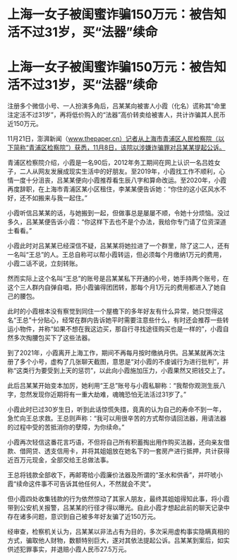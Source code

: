 # 上海一女子被闺蜜诈骗150万元：被告知活不过31岁，买“法器”续命

# 上海一女子被闺蜜诈骗150万元：被告知活不过31岁，买“法器”续命

注册多个微信小号、一人扮演多角后，吕某某向被害人小霞（化名）谎称其“命里注定活不过31岁”，再将低价购入的“法器”高价转卖给被害人，共计诈骗其人民币近150万元。

11月21日，澎湃新闻（www.thepaper.cn）记者从上海市青浦区人民检察院（以下简称“青浦区检察院”）获悉，11月8日，该院以涉嫌诈骗罪对吕某某提起公诉。

青浦区检察院介绍，小霞是一名90后，2012年务工期间在网上认识一名吕姓女子，二人从网友发展成现实生活中的好朋友。至2019年，小霞找工作不顺利，心情一度十分沮丧，吕某某便向小霞推荐看生辰八字和算命改运。至2020年，小霞再度辞职，在上海市青浦区某小区租住，李某某便告诉她：“你住的这小区风水不好，还不如搬来与我一起住。”

小霞听信吕某某的话，与她搬到一起，但做事总是屡屡不顺，令她十分烦恼。没过多久，吕某某便告诉小霞：“你这样下去也不是个办法，我给你专门请了位资深道士看看。”

小霞此时对吕某某已经深信不疑，吕某某将她拉进了一个群里，除了这二人，还有一名叫“王总”的人。王总自称可以帮小霞转运，但必须每个月缴纳1万元的费用，小霞二话不说，立刻转账。

然而实际上这个名叫“王总”的账号是吕某某私下开通的小号，她手持两个账号，在这个三人群内自弹自唱，把小霞骗得团团转，那每个月1万元的费用都进入了她自己的腰包。

此时的小霞根本没有察觉到同住一个屋檐下的多年好友有什么异常，她只觉得这名“王总”十分贴心，经常在群内告诉她平时需要注意些什么，有时还会推荐一些转运小物件，并称“如果不想在我这边买，那自行寻找途径购买也是一样的”，小霞自然多次掏腰包买下了这些法器。

到了2021年，小霞离开上海工作，期间不再每月按时缴纳月供。吕某某就再次注册了多个小号，虚构了几张聊天截图，意思是“对小霞的不虔诚行为进行批判”，并称“这类行为要受到上天的惩罚”，以此向小霞施加压力，小霞果然又把钱交上了。

此后吕某某开始变本加厉，她利用“王总”账号与小霞私聊称：“我帮你观测生辰八字，忽然发现你近期将有一重大劫难，魂魄恐怕无法活过31岁了。”

小霞此时已过30岁生日，听到此话惊慌失措，竟真的认为自己的寿命不到一年，急忙向王总求救。王总则声称：“我可以用很辛苦的方式帮你请回法器，用请法器的过程中受的苦抵消你的孽障，为你续命。”

小霞再次轻信这番花言巧语，不但将自己所有积蓄掏出用作购买法器，还向亲友借款、借网贷、透支信用卡，并将其姐姐放在她名下的一套房产进行抵押，共计获得近百万元现金，全部交给王总做法事。

王总将钱款全部收下，再邮寄给小霞廉价法器及所谓的“圣水和供香”，并吓唬小霞“续命这件事不可告诉其他任何人，不然就会不灵”。

但小霞四处收集钱款的行为依然惊动了其家人朋友，最终其姐姐得知此事，将小霞带到公安机关报警，吕某某的行径才得以曝光。自此小霞才想起此前的聊天记录中存在诸多问题，意识到自己被多年好友骗了近150万元。

经审查，检察机关认为，吕某某以非法占有为目的，多次采用虚构事实隐瞒真相的方式，骗取他人财物，数额特别巨大，遂对其依法提起公诉。吕某某到案后，如实供述犯罪事实，并退赔小霞人民币27.5万元。

